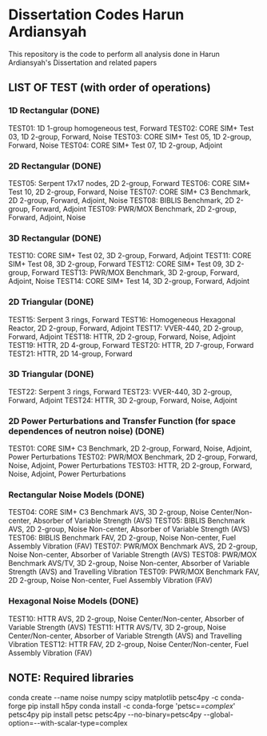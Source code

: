 # Dissertation Codes Harun Ardiansyah
This repository is the code to perform all analysis done in Harun Ardiansyah's Dissertation and related papers

## LIST OF TEST (with order of operations)

### 1D Rectangular (DONE)
TEST01: 1D 1-group homogeneous test, Forward
TEST02: CORE SIM+ Test 03, 1D 2-group, Forward, Noise
TEST03: CORE SIM+ Test 05, 1D 2-group, Forward, Noise
TEST04: CORE SIM+ Test 07, 1D 2-group, Adjoint

### 2D Rectangular (DONE)
TEST05: Serpent 17x17 nodes, 2D 2-group, Forward
TEST06: CORE SIM+ Test 10, 2D 2-group, Forward, Noise
TEST07: CORE SIM+ C3 Benchmark, 2D 2-group, Forward, Adjoint, Noise
TEST08: BIBLIS Benchmark, 2D 2-group, Forward, Adjoint
TEST09: PWR/MOX Benchmark, 2D 2-group, Forward, Adjoint, Noise

### 3D Rectangular (DONE)
TEST10: CORE SIM+ Test 02, 3D 2-group, Forward, Adjoint
TEST11: CORE SIM+ Test 08, 3D 2-group, Forward
TEST12: CORE SIM+ Test 09, 3D 2-group, Forward
TEST13: PWR/MOX Benchmark, 3D 2-group, Forward, Adjoint, Noise
TEST14: CORE SIM+ Test 14, 3D 2-group, Forward, Adjoint

### 2D Triangular (DONE)
TEST15: Serpent 3 rings, Forward
TEST16: Homogeneous Hexagonal Reactor, 2D 2-group, Forward, Adjoint
TEST17: VVER-440, 2D 2-group, Forward, Adjoint
TEST18: HTTR, 2D 2-group, Forward, Noise, Adjoint
TEST19: HTTR, 2D 4-group, Forward
TEST20: HTTR, 2D 7-group, Forward
TEST21: HTTR, 2D 14-group, Forward

### 3D Triangular (DONE)
TEST22: Serpent 3 rings, Forward
TEST23: VVER-440, 3D 2-group, Forward, Adjoint
TEST24: HTTR, 3D 2-group, Forward, Noise, Adjoint

### 2D Power Perturbations and Transfer Function (for space dependences of neutron noise) (DONE)
TEST01: CORE SIM+ C3 Benchmark, 2D 2-group, Forward, Noise, Adjoint, Power Perturbations
TEST02: PWR/MOX Benchmark, 2D 2-group, Forward, Noise, Adjoint, Power Perturbations
TEST03: HTTR, 2D 2-group, Forward, Noise, Adjoint, Power Perturbations

### Rectangular Noise Models (DONE)
TEST04: CORE SIM+ C3 Benchmark AVS, 3D 2-group, Noise Center/Non-center, Absorber of Variable Strength (AVS)
TEST05: BIBLIS Benchmark AVS, 2D 2-group, Noise Non-center, Absorber of Variable Strength (AVS)
TEST06: BIBLIS Benchmark FAV, 2D 2-group, Noise Non-center, Fuel Assembly Vibration (FAV)
TEST07: PWR/MOX Benchmark AVS, 2D 2-group, Noise Non-center, Absorber of Variable Strength (AVS)
TEST08: PWR/MOX Benchmark AVS/TV, 3D 2-group, Noise Non-center, Absorber of Variable Strength (AVS) and Travelling Vibration
TEST09: PWR/MOX Benchmark FAV, 2D 2-group, Noise Non-center, Fuel Assembly Vibration (FAV)

### Hexagonal Noise Models (DONE)
TEST10: HTTR AVS, 2D 2-group, Noise Center/Non-center, Absorber of Variable Strength (AVS)
TEST11: HTTR AVS/TV, 3D 2-group, Noise Center/Non-center, Absorber of Variable Strength (AVS) and Travelling Vibration
TEST12: HTTR FAV, 2D 2-group, Noise Center/Non-center, Fuel Assembly Vibration (FAV)

## NOTE: Required libraries
conda create --name noise numpy scipy matplotlib petsc4py -c conda-forge
pip install h5py
conda install -c conda-forge 'petsc=*=complex*' petsc4py
pip install petsc petsc4py --no-binary=petsc4py --global-option=--with-scalar-type=complex